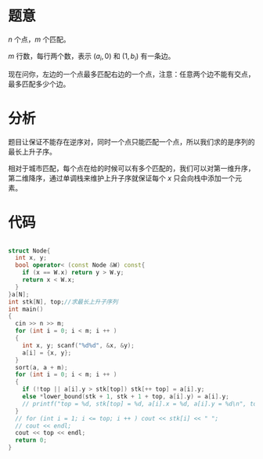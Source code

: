 # 题意
$n$ 个点，$m$ 个匹配。

$m$ 行数，每行两个数，表示 $(a_i, 0)$ 和 $(1, b_i)$ 有一条边。

现在问你，左边的一个点最多匹配右边的一个点，注意：任意两个边不能有交点，最多匹配多少个边。

# 分析
题目让保证不能存在逆序对，同时一个点只能匹配一个点，所以我们求的是序列的最长上升子序。

相对于城市匹配，每个点在给的时候可以有多个匹配的，我们可以对第一维升序，第二维降序，通过单调栈来维护上升子序就保证每个 $x$ 只会向栈中添加一个元素。
# 代码
```cpp

struct Node{
  int x, y;
  bool operator< (const Node &W) const{
    if (x == W.x) return y > W.y;
    return x < W.x;
  }
}a[N];
int stk[N], top;//求最长上升子序列
int main()
{
  cin >> n >> m;
  for (int i = 0; i < m; i ++ )
  {
    int x, y; scanf("%d%d", &x, &y);
    a[i] = {x, y};
  }
  sort(a, a + m);
  for (int i = 0; i < m; i ++ )
  {
    if (!top || a[i].y > stk[top]) stk[++ top] = a[i].y;
    else *lower_bound(stk + 1, stk + 1 + top, a[i].y) = a[i].y;
    // printf("top = %d, stk[top] = %d, a[i].x = %d, a[i].y = %d\n", top, stk[top], a[i].x, a[i].y);
  }
  // for (int i = 1; i <= top; i ++ ) cout << stk[i] << " ";
  // cout << endl;
  cout << top << endl;
  return 0;
}
```